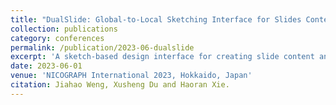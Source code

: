 ```yaml
---
title: "DualSlide: Global-to-Local Sketching Interface for Slides Content and Layout Design"
collection: publications
category: conferences
permalink: /publication/2023-06-dualslide
excerpt: 'A sketch-based design interface for creating slide content and layouts from global to local levels.'
date: 2023-06-01
venue: 'NICOGRAPH International 2023, Hokkaido, Japan'
citation: Jiahao Weng, Xusheng Du and Haoran Xie.
---
```

